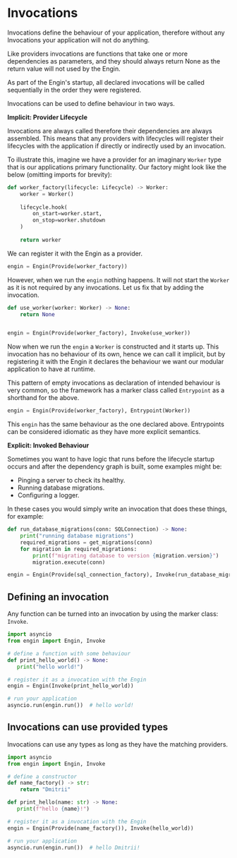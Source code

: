 # Invocations

Invocations define the behaviour of your application, therefore without any Invocations
your application will not do anything.

Like providers invocations are functions that take one or more dependencies as parameters,
and they should always return None as the return value will not used by the Engin.

As part of the Engin's startup, all declared invocations will be called sequentially in
the order they were registered.

Invocations can be used to define behaviour in two ways.

**Implicit: Provider Lifecycle**

Invocations are always called therefore their dependencies are always assembled. This
means that any providers with lifecycles will register their lifecycles with the
application if directly or indirectly used by an invocation.

To illustrate this, imagine we have a provider for an imaginary `Worker` type that is our
applications primary functionality. Our factory might look like the below (omitting 
imports for brevity):

```python
def worker_factory(lifecycle: Lifecycle) -> Worker:
    worker = Worker()
   
    lifecycle.hook(
        on_start=worker.start,
        on_stop=worker.shutdown
    )
   
    return worker
```

We can register it with the Engin as a provider.

```python 
engin = Engin(Provide(worker_factory))
```

However, when we run the `engin` nothing happens. It will not start the `Worker` as it is
not required by any invocations. Let us fix that by adding the invocation.

```python
def use_worker(worker: Worker) -> None:
    return None


engin = Engin(Provide(worker_factory), Invoke(use_worker))
```

Now when we run the `engin` a `Worker` is constructed and it starts up. This invocation
has no behaviour of its own, hence we can call it implicit, but by registering it with the
Engin it declares the behaviour we want our modular application to have at runtime.

This pattern of empty invocations as declaration of intended behaviour is very common, so
the framework has a marker class called `Entrypoint` as a shorthand for the above.

```python
engin = Engin(Provide(worker_factory), Entrypoint(Worker))
```

This `engin` has the same behaviour as the one declared above. Entrypoints can be
considered idiomatic as they have more explicit semantics.

**Explicit: Invoked Behaviour**

Sometimes you want to have logic that runs before the lifecycle startup occurs and after
the dependency graph is built, some examples might be:

- Pinging a server to check its healthy.
- Running database migrations.
- Configuring a logger.

In these cases you would simply write an invocation that does these things, for example:

```python
def run_database_migrations(conn: SQLConnection) -> None:
    print("running database migrations")
    required_migrations = get_migrations(conn)
    for migration in required_migrations:
        print(f"migrating database to version {migration.version}")
        migration.execute(conn)

engin = Engin(Provide(sql_connection_factory), Invoke(run_database_migrations), ...)
```


## Defining an invocation

Any function can be turned into an invocation by using the marker class: `Invoke`.

```python
import asyncio
from engin import Engin, Invoke

# define a function with some behaviour
def print_hello_world() -> None:
   print("hello world!")

# register it as a invocation with the Engin
engin = Engin(Invoke(print_hello_world))

# run your application
asyncio.run(engin.run())  # hello world!
```


## Invocations can use provided types

Invocations can use any types as long as they have the matching providers.

```python
import asyncio
from engin import Engin, Invoke

# define a constructor
def name_factory() -> str:
    return "Dmitrii"

def print_hello(name: str) -> None:
   print(f"hello {name}!")

# register it as a invocation with the Engin
engin = Engin(Provide(name_factory()), Invoke(hello_world))

# run your application
asyncio.run(engin.run())  # hello Dmitrii!
```
